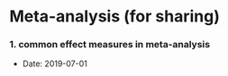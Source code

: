 # Meta-analysis (for sharing)

### 1. common effect measures in meta-analysis

-  Date: 2019-07-01


